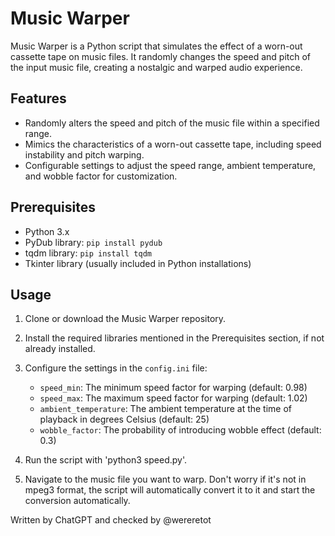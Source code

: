 # Music Warper

Music Warper is a Python script that simulates the effect of a worn-out cassette tape on music files. It randomly changes the speed and pitch of the input music file, creating a nostalgic and warped audio experience.

## Features

- Randomly alters the speed and pitch of the music file within a specified range.
- Mimics the characteristics of a worn-out cassette tape, including speed instability and pitch warping.
- Configurable settings to adjust the speed range, ambient temperature, and wobble factor for customization.

## Prerequisites

- Python 3.x
- PyDub library: `pip install pydub`
- tqdm library: `pip install tqdm`
- Tkinter library (usually included in Python installations)

## Usage

1. Clone or download the Music Warper repository.

2. Install the required libraries mentioned in the Prerequisites section, if not already installed.

3. Configure the settings in the `config.ini` file:

   - `speed_min`: The minimum speed factor for warping (default: 0.98)
   - `speed_max`: The maximum speed factor for warping (default: 1.02)
   - `ambient_temperature`: The ambient temperature at the time of playback in degrees Celsius (default: 25)
   - `wobble_factor`: The probability of introducing wobble effect (default: 0.3)
    
4. Run the script with 'python3 speed.py'.

5. Navigate to the music file you want to warp. Don't worry if it's not in mpeg3 format, the script will automatically convert it to it and start the conversion automatically.

Written by ChatGPT and checked by @wereretot
